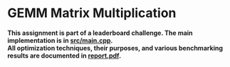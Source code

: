 # GEMM Matrix Multiplication
**This assignment is part of a leaderboard challenge. The main implementation is in [src/main.cpp](src/main.cpp).<br>All optimization techniques, their purposes, and various benchmarking results are documented in [report.pdf](report.pdf).**
